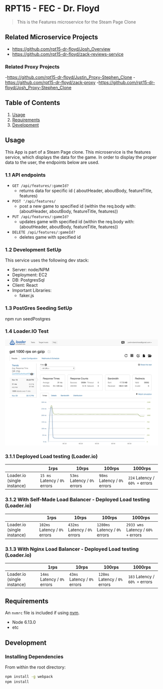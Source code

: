 # RPT15 - FEC - Dr. Floyd

> This is the Features microservice for the Steam Page Clone

## Related Microservice Projects

- https://github.com/rpt15-dr-floyd/Josh_Overview
- https://github.com/rpt15-dr-floyd/zack-reviews-service
### Related Proxy Projects
-https://github.com/rpt15-dr-floyd/Justin_Proxy-Stephen_Clone
-https://github.com/rpt15-dr-floyd/zack-proxy
-https://github.com/rpt15-dr-floyd/Josh_Proxy-Stephen_Clone

## Table of Contents

1. [Usage](#Usage)
1. [Requirements](#requirements)
1. [Development](#development)

## Usage


This App is part of a Steam Page clone.
This microservice is the features service, which displays the data for the game.
In order to display the proper data to the user, the endpoints below are used.

### 1.1 API endpoints

- `GET /api/features/:gameId?`
  - returns data for specific id ( aboutHeader, aboutBody, featureTitle, features)
- `POST '/api/features/`
  - post a new game to specified id (within the req.body with: (aboutHeader, aboutBody, featureTitle, features))
- `PUT /api/features/:gameId?`
  - updates game with specified id (within the req.body with: (aboutHeader, aboutBody, featureTitle, features))
- `DELETE /api/features/:gameId?`
  - deletes game with specified id

### 1.2 Development SetUp
This service uses the following dev stack: 
* Server: node/NPM
* Deployment: EC2
* DB: PostgresSql
* Client: React
* Important Libraries:
  * faker.js

### 1.3 PostGres Seeding SetUp
npm run seedPostgres

### 1.4 Loader.IO Test

![](1000rpsMS.jpg)

### 3.1.1 Deployed Load testing (Loader.io)



|                             | 1rps                      | 10rps                     | 100rps                     | 1000rps                       |
|-----------------------------|---------------------------|---------------------------|----------------------------|-------------------------------|
| Loader.io (single instance) | `15 ms` Latency / `0%` errors | `53ms` Latency / `0%` errors | `98ms` Latency / `0%` errors | `224` Latency / `60% +` errors |

### 3.1.2 With Self-Made Load Balancer - Deployed Load testing (Loader.io)



|                             | 1rps                      | 10rps                     | 100rps                     | 1000rps                       |
|-----------------------------|---------------------------|---------------------------|----------------------------|-------------------------------|
| Loader.io (single instance) | `102ms` Latency / `0%` errors | `432ms` Latency / `0%` errors | `1280ms` Latency / `0%` errors | `2933 wms` Latency / `60% +` errors |

### 3.1.3 With Nginx Load Balancer - Deployed Load testing (Loader.io)



|                             | 1rps                      | 10rps                     | 100rps                     | 1000rps                       |
|-----------------------------|---------------------------|---------------------------|----------------------------|-------------------------------|
| Loader.io (single instance) | `14ms` Latency / `0%` errors | `43ms` Latency / `0%` errors | `128ms` Latency / `0%` errors | `183` Latency / `60% +` errors |



## Requirements

An `nvmrc` file is included if using [nvm](https://github.com/creationix/nvm).

- Node 6.13.0
- etc

## Development

### Installing Dependencies

From within the root directory:

```sh
npm install -g webpack
npm install
```


